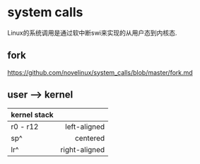 system calls
========================================

Linux的系统调用是通过软中断swi来实现的从用户态到内核态.

fork
----------------------------------------

https://github.com/novelinux/system_calls/blob/master/fork.md

user --> kernel
----------------------------------------

| kernel stack |            |
|--------------|-----------:|
|   r0 - r12   |  left-aligned | $1600 |
|     sp^      |    centered   |   $12 |
|     lr^      | right-aligned |    $1 |
